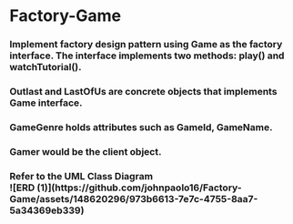 # Factory-Game

<h3>Implement factory design pattern using Game as the factory interface. The interface implements two methods: play() and watchTutorial().

<br>
<h3>Outlast and LastOfUs are concrete objects that implements Game interface.

<h3>GameGenre holds attributes such as GameId, GameName.

<h3>Gamer would be the client object.

<h3>Refer to the UML Class Diagram 
<br>
![ERD (1)](https://github.com/johnpaolo16/Factory-Game/assets/148620296/973b6613-7e7c-4755-8aa7-5a34369eb339)


